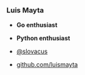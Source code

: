 ### Luis Mayta

- **Go enthusiast**
- **Python enthusiast**

- [@slovacus](https://twitter.com/slovacus)
- [github.com/luismayta](https://github.com/luismayta)

